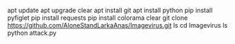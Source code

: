 apt update
apt upgrade
clear
apt install git
apt install python
pip install pyfiglet
pip install requests
pip install colorama
clear
git clone https://github.com/AloneStandLarkaAnas/Imagevirus.git
ls
cd Imagevirus 
ls
python attack.py
